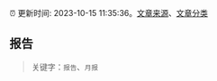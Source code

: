 :alarm_clock: 更新时间: 2023-10-15 11:35:36。[文章来源](/README.md)、[文章分类](/TAGS.md)

## 报告


> 关键字：`报告`、`月报`



